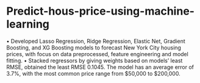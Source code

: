 # Predict-hous-price-using-machine-learning
•	Developed Lasso Regression, Ridge Regression, Elastic Net, Gradient Boosting, and XG Boosting models to forecast New York City housing prices, with focus on data preprocessed, feature engineering and model fitting.
•	Stacked regressors by giving weights based on models’ least RMSE, obtained the least RMSE 0.1045. The model has an average error of 3.7%, with the most common price range from $50,000 to $200,000.
